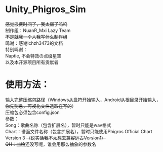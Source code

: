 # Unity_Phigros_Sim
~~感觉浪费时间了，我太弱了呜呜~~<br>
制作组：NuanR_Mxi Lazy Team<br>
~~不是就我一个人我写什么制作组~~<br>
鸣谢：感谢lchzh3473的文档<br>
特别鸣谢：<br>
Naptie, 不会特效の点缀星空<br>
以及本开源项目所有贡献者<br>
# 使用方法：
输入完整压缩包路径（Windows从盘符开始输入，Android从根目录开始输入，~~你先别急，可视化文件选取在写的~~）<br>
压缩包必须包含config.json<br>
参数：<br>
Song：歌曲名称（包含扩展名），暂时只能是wav格式<br>
Chart：谱面文件名称（包含扩展名），暂时只能使用Phigros Official Chart Version 3 ~~（说实话我不太想去兼容远古Version1）~~<br>
~~QH：曲绘~~还没写呢，谁会用那么抽象的参数名<br>

